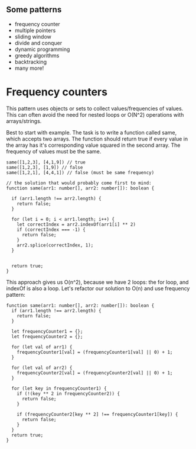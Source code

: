 ## Some patterns

- frequency counter
- multiple pointers
- sliding window
- divide and conquer
- dynamic programming
- greedy algorithms
- backtracking
- many more!

# Frequency counters

This pattern uses objects or sets to collect values/frequencies of values. This can often avoid the need for nested loops or O(N^2) operations with arrays/strings.

Best to start with example. The task is to write a function called same, which accepts two arrays. The function should return true if every value in the array has it's corresponding value squared in the second array. The frequency of values must be the same.

```TS
same([1,2,3], [4,1,9]) // true
same([1,2,3], [1,9]) // false
same([1,2,1], [4,4,1]) // false (must be same frequency)

// the solution that would probably come first to mind:
function same(arr1: number[], arr2: number[]): boolean {

  if (arr1.length !== arr2.length) {
    return false;
  }

  for (let i = 0; i < arr1.length; i++) {
    let correctIndex = arr2.indexOf(arr1[i] ** 2)
    if (correctIndex === -1) {
      return false;
    }
    arr2.splice(correctIndex, 1);
  }


  return true;
}
```

This approach gives us O(n^2), because we have 2 loops: the for loop, and indexOf is also a loop. Let's refactor our solution to O(n) and use frequency pattern:

```TS
function same(arr1: number[], arr2: number[]): boolean {
  if (arr1.length !== arr2.length) {
    return false;
  }

  let frequencyCounter1 = {};
  let frequencyCounter2 = {};

  for (let val of arr1) {
    frequencyCounter1[val] = (frequencyCounter1[val] || 0) + 1;
  }

  for (let val of arr2) {
    frequencyCounter2[val] = (frequencyCounter2[val] || 0) + 1;
  }

  for (let key in frequencyCounter1) {
    if (!(key ** 2 in frequencyCounter2)) {
      return false;
    }

    if (frequencyCounter2[key ** 2] !== frequencyCounter1[key]) {
      return false;
    }
  }
  return true;
}
```
